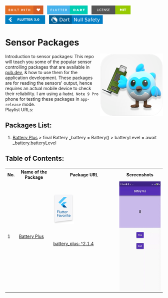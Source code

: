 <img src="screenshots/badges/built-with-love.svg" height="28px"/>&nbsp;&nbsp;
<img src="screenshots/badges/flutter-dart.svg" height="28px" />&nbsp;&nbsp;
<a href="https://choosealicense.com/licenses/mit/" target="_blank"><img src="screenshots/badges/license-MIT.svg" height="28px" /></a>&nbsp;&nbsp;
<img src="screenshots/badges/Flutter-3.svg" height="28px" />&nbsp;&nbsp;
<img src="screenshots/badges/dart-null_safety-blue.svg" height="28px"/>

# Sensor Packages

<img align="right" src="screenshots/app_store_logos/playstore.png" height="200"></img>
Introduction to sensor packages: This repo will teach you some of the popular sensor controlling packages that are available in [pub.dev](https://pub.dev), & how to use them for the application development. These packages are for reading the sensors' output, hence requires an actual mobile device to check their reliability. I am using a ```Redmi Note 9 Pro``` phone for testing these packages in ```app-release``` mode.<br>
Playlist URLs: <br>

## Packages List:

1. [Battery Plus](/lib/1_battery_plus/battery_plus.dart) > final Battery _battery = Battery() > batteryLevel = await _battery.batteryLevel


## Table of Contents:

<table align="center" style="margin: 0px auto;">
  <tr>
    <th>No.</th>
    <th>Name of the Package</th>
    <th>Package URL</th>
    <th>Screenshots</th>
  </tr>
  <tr>
    <td>1</td>
    <td><a href="lib/1_battery_plus/battery_plus.dart">Battery Plus</a></td>
    <td>&emsp;&emsp;&emsp;&emsp;&emsp;&emsp;&emsp;&emsp;&emsp;&emsp;&emsp;&emsp;
    <img src="screenshots/flutter_favorite_badges/flutter_favorite.png" width="65"><br><br><br><br>
    <a href="https://pub.dev/packages/battery_plus" target="_blank">battery_plus: ^2.1.4</a><br><br><br><br><br><br><br><br></td>
    <td><a href="/screenshots/1_battery_plus.gif"><img align="center" src="screenshots/1_battery_plus.gif" height="350"></img></a></td>
  </tr>
</table>
